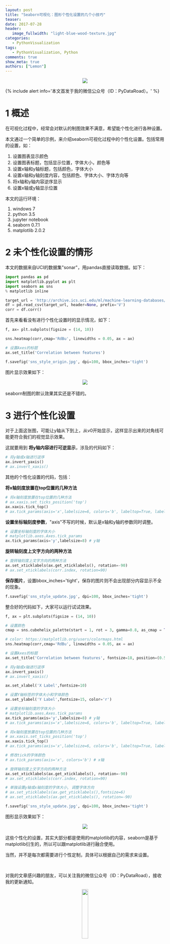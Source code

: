 ```yaml
---
layout: post
title: "Seaborn可视化：图形个性化设置的几个小技巧"
teaser:
date: 2017-07-28
header:
   image_fullwidth: "light-blue-wood-texture.jpg"
categories:
   - PythonVisualization
tags:
   - PythonVisualization, Python
comments: true
show_meta: true
authors: ["Lemon"]
---
```


<!-- ---
layout: post
title: Seaborn可视化：图形个性化设置的几个小技巧
categories: PythonVisualization
description: 本文介绍的是我在机器学习方面的实际经历，想以此给大家提供些建议与思路，供各位参考
keywords: Python, PythonVisualization,Seaborn
--- -->

<div align="center">
    <img src="/images/posts/seaborn-style/sns-cover.jpg">
</div>

{% include alert info='本文首发于我的微信公众号（ID：PyDataRoad）。' %}

# 1 概述

在可视化过程中，经常会对默认的制图效果不满意，希望能个性化进行各种设置。

本文通过一个简单的示例，来介绍seaborn可视化过程中的个性化设置。包括常用的设置，如：

1. 设置图表显示颜色
1. 设置图表标题，包括显示位置，字体大小，颜色等
1. 设置x轴和y轴标题，包括颜色，字体大小
1. 设置x轴和y轴刻度内容，包括颜色、字体大小、字体方向等
1. 将x轴和y轴内容逆序显示
1. 设置x轴或y轴显示位置

本文的运行环境：

1. windows 7
1. python 3.5
1. jupyter notebook
1. seaborn 0.7.1
1. matplotlib 2.0.2

# 2 未个性化设置的情形

本文的数据来自UCI的数据集"sonar"，用pandas直接读取数据。如下：

```python
import pandas as pd
import matplotlib.pyplot as plt
import seaborn as sns
% matplotlib inline

target_url = 'http://archive.ics.uci.edu/ml/machine-learning-databases/undocumented/connectionist-bench/sonar/sonar.all-data'
df = pd.read_csv(target_url, header=None, prefix='V')
corr = df.corr()
```

首先来看看没有进行个性化设置时的显示情况，如下：

```python
f, ax= plt.subplots(figsize = (14, 10))

sns.heatmap(corr,cmap='RdBu', linewidths = 0.05, ax = ax)

# 设置Axes的标题
ax.set_title('Correlation between features')

f.savefig('sns_style_origin.jpg', dpi=100, bbox_inches='tight')
```

图片显示效果如下：

<div align="center">
    <img src="/images/posts/seaborn-style/sns_style_origin.jpg">
</div>

<br>
seaborn制图的默认效果其实还是不错的。

# 3 进行个性化设置

对于上面这张图，可能让y轴从下到上，从v0开始显示，这样显示出来的对角线可能更符合我们的视觉显示效果。

这就要用到 **将y轴内容进行可逆显示**，涉及的代码如下：

```python
# 将y轴或x轴进行逆序
ax.invert_yaxis()
# ax.invert_xaxis()
```

其他的个性化设置的代码，包括：

**将x轴刻度放置在top位置的几种方法**

```python
# 将x轴刻度放置在top位置的几种方法
# ax.xaxis.set_ticks_position('top')
ax.xaxis.tick_top()
# ax.tick_params(axis='x',labelsize=6, colors='b', labeltop=True, labelbottom=False) # x轴
```

**设置坐标轴刻度参数**，"axis"不写的时候，默认是x轴和y轴的参数同时调整。

```python
# 设置坐标轴刻度的字体大小
# matplotlib.axes.Axes.tick_params
ax.tick_params(axis='y',labelsize=8) # y轴

```

**旋转轴刻度上文字方向的两种方法**

```python
# 旋转轴刻度上文字方向的两种方法
ax.set_xticklabels(ax.get_xticklabels(), rotation=-90)
# ax.set_xticklabels(corr.index, rotation=90)
```

**保存图片**，设置bbox_inches='tight'，保存的图片则不会出现部分内容显示不全的现象。

```python
f.savefig('sns_style_update.jpg', dpi=100, bbox_inches='tight')
```

整合好的代码如下，大家可以运行试试效果。

```python
f, ax = plt.subplots(figsize = (14, 10))

# 设置颜色
cmap = sns.cubehelix_palette(start = 1, rot = 3, gamma=0.8, as_cmap = True)

# color: https://matplotlib.org/users/colormaps.html
sns.heatmap(corr,cmap='RdBu', linewidths = 0.05, ax = ax)

# 设置Axes的标题
ax.set_title('Correlation between features', fontsize=18, position=(0.5,1.05))

# 将y轴或x轴进行逆序
ax.invert_yaxis()
# ax.invert_xaxis()

ax.set_xlabel('X Label',fontsize=10)

# 设置Y轴标签的字体大小和字体颜色
ax.set_ylabel('Y Label',fontsize=15, color='r')

# 设置坐标轴刻度的字体大小
# matplotlib.axes.Axes.tick_params
ax.tick_params(axis='y',labelsize=8) # y轴
# ax.tick_params(axis='x',labelsize=6, colors='b', labeltop=True, labelbottom=False) # x轴

# 将x轴刻度放置在top位置的几种方法
# ax.xaxis.set_ticks_position('top')
ax.xaxis.tick_top()
# ax.tick_params(axis='x',labelsize=6, colors='b', labeltop=True, labelbottom=False) # x轴

# 修改tick的字体颜色
# ax.tick_params(axis='x', colors='b') # x轴

# 旋转轴刻度上文字方向的两种方法
ax.set_xticklabels(ax.get_xticklabels(), rotation=-90)
# ax.set_xticklabels(corr.index, rotation=90)

# 单独设置y轴或x轴刻度的字体大小, 调整字体方向
# ax.set_yticklabels(ax.get_yticklabels(),fontsize=6)
# ax.set_xticklabels(ax.get_xticklabels(), rotation=-90)

f.savefig('sns_style_update.jpg', dpi=100, bbox_inches='tight')
```

图形显示效果如下：

<div align="center">
    <img src="/images/posts/seaborn-style/sns_style_update.jpg">
</div>

<br>
这些个性化的设置，其实大部分都是使用的matplotlib的内容，seaborn是基于matplotlib衍生的，所以可以跟matplotlib进行融合使用。

当然，并不是每次都需要进行个性定制，具体可以根据自己的需求来设置。

<br>

对我的文章感兴趣的朋友，可以关注我的微信公众号（ID：PyDataRoad），接收我的更新通知。

<div align="center">
    <img src="/images/qrcode.jpg" width="20%">
</div>
